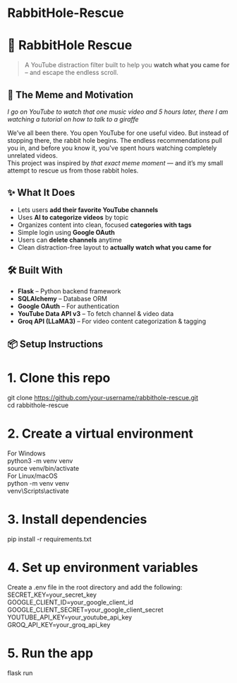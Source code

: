 # RabbitHole-Rescue

# 🐇 RabbitHole Rescue

> A YouTube distraction filter built to help you **watch what you came for** – and escape the endless scroll.  

## 🎯 The Meme and Motivation

*I go on YouTube to watch that one music video and 5 hours later, there I am watching a tutorial on how to talk to a giraffe*   

We’ve all been there. You open YouTube for one useful video. But instead of stopping there, the rabbit hole begins. The endless recommendations pull you in, and before you know it, you've spent hours watching completely unrelated videos.  
This project was inspired by *that exact meme moment* — and it’s my small attempt to rescue us from those rabbit holes.

## ✨ What It Does

- Lets users **add their favorite YouTube channels**  
- Uses **AI to categorize videos** by topic  
- Organizes content into clean, focused **categories with tags**  
- Simple login using **Google OAuth**  
- Users can **delete channels** anytime  
- Clean distraction-free layout to **actually watch what you came for**  

## 🛠️ Built With

- **Flask** – Python backend framework  
- **SQLAlchemy** – Database ORM  
- **Google OAuth** – For authentication  
- **YouTube Data API v3** – To fetch channel & video data  
- **Groq API (LLaMA3)** – For video content categorization & tagging  

## 📦 Setup Instructions

# 1. Clone this repo
git clone https://github.com/your-username/rabbithole-rescue.git  
cd rabbithole-rescue  

# 2. Create a virtual environment
For Windows  
python3 -m venv venv  
source venv/bin/activate  
For Linux/macOS   
python -m venv venv   
venv\Scripts\activate   

# 3. Install dependencies
pip install -r requirements.txt

# 4. Set up environment variables
 Create a .env file in the root directory and add the following:
SECRET_KEY=your_secret_key  
GOOGLE_CLIENT_ID=your_google_client_id  
GOOGLE_CLIENT_SECRET=your_google_client_secret  
YOUTUBE_API_KEY=your_youtube_api_key  
GROQ_API_KEY=your_groq_api_key  

# 5. Run the app
flask run


